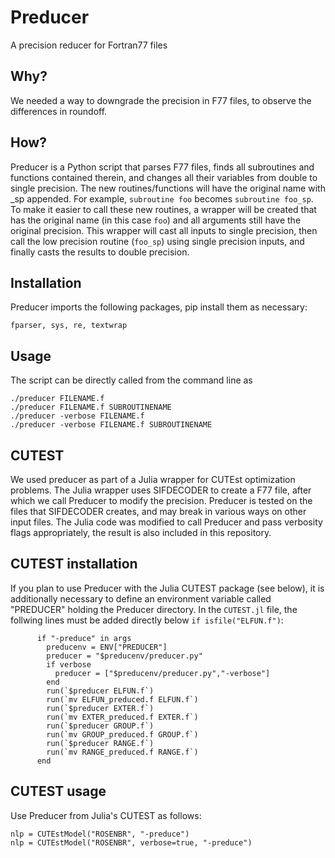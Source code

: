 # Preducer
A precision reducer for Fortran77 files

## Why?
We needed a way to downgrade the precision in F77 files, to observe the
differences in roundoff.

## How?
Preducer is a Python script that parses F77 files, finds all subroutines and
functions contained therein, and changes all their variables from double to
single precision. The new routines/functions will have the original name with
\_sp appended.  For example, `subroutine foo` becomes `subroutine foo_sp`. To
make it easier to call these new routines, a wrapper will be created that has
the original name (in this case `foo`) and all arguments still have the
original precision. This wrapper will cast all inputs to single precision, then
call the low precision routine (`foo_sp`) using single precision inputs, and
finally casts the results to double precision.

## Installation
Preducer imports the following packages, pip install them as necessary:
```
fparser, sys, re, textwrap
```

## Usage
The script can be directly called from the command line as
```
./preducer FILENAME.f
./preducer FILENAME.f SUBROUTINENAME
./preducer -verbose FILENAME.f
./preducer -verbose FILENAME.f SUBROUTINENAME
```

## CUTEST
We used preducer as part of a Julia wrapper for CUTEst optimization problems.
The Julia wrapper uses SIFDECODER to create a F77 file, after which we call
Preducer to modify the precision. Preducer is tested on the files that
SIFDECODER creates, and may break in various ways on other input files.
The Julia code was modified to call Preducer and pass verbosity flags
appropriately, the result is also included in this repository.

## CUTEST installation
If you plan to use Preducer with the Julia CUTEST package (see below), it is
additionally necessary to define an environment variable called "PREDUCER"
holding the Preducer directory. In the `CUTEST.jl` file, the follwing lines
must be added directly below `if isfile("ELFUN.f")`:
```
      if "-preduce" in args
        preducenv = ENV["PREDUCER"]
        preducer = "$preducenv/preducer.py"
        if verbose
          preducer = ["$preducenv/preducer.py","-verbose"]
        end
        run(`$preducer ELFUN.f`)
        run(`mv ELFUN_preduced.f ELFUN.f`)
        run(`$preducer EXTER.f`)
        run(`mv EXTER_preduced.f EXTER.f`)
        run(`$preducer GROUP.f`)
        run(`mv GROUP_preduced.f GROUP.f`)
        run(`$preducer RANGE.f`)
        run(`mv RANGE_preduced.f RANGE.f`)
      end
```

## CUTEST usage
Use Preducer from Julia's CUTEST as follows:
```
nlp = CUTEstModel("ROSENBR", "-preduce")
nlp = CUTEstModel("ROSENBR", verbose=true, "-preduce")
```
